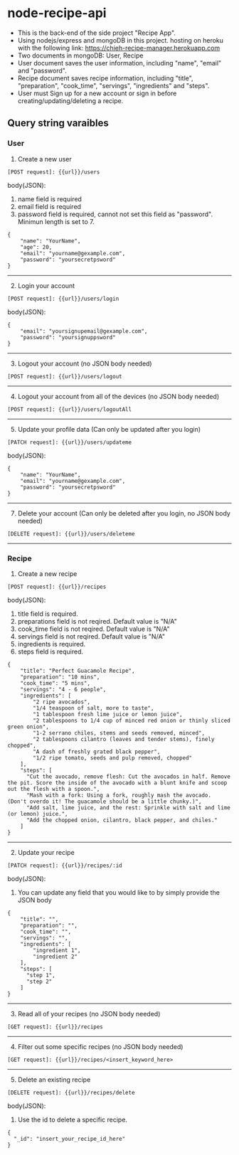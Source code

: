 # node-recipe-api
* This is the back-end of the side project "Recipe App".
* Using nodejs/express and mongoDB in this project. hosting on heroku with the following link: https://chieh-recipe-manager.herokuapp.com
* Two documents in mongoDB: User, Recipe
* User document saves the user information, including "name", "email" and "password".
* Recipe document saves recipe information, including "title", "preparation", "cook_time", "servings", "ingredients" and "steps".
* User must Sign up for a new account or sign in before creating/updating/deleting a recipe.

## Query string varaibles
### User
1. Create a new user
```
[POST request]: {{url}}/users
```
body(JSON):
1. name field is required
3. email field is required
4. password field is required, cannot not set this field as "password". Minimun length is set to 7.
```
{
    "name": "YourName",
    "age": 20,
    "email": "yourname@gexample.com",
    "password": "yoursecretpsword"
}
```
***
2. Login your account
```
[POST request]: {{url}}/users/login
```
body(JSON):
```
{
    "email": "yoursignupemail@gexample.com",
    "password": "yoursignuppsword"
}
```
***
3. Logout your account (no JSON body needed)
```
[POST request]: {{url}}/users/logout
```
***
4. Logout your account from all of the devices (no JSON body needed)
```
[POST request]: {{url}}/users/logoutAll
```
***
5. Update your profile data (Can only be updated after you login)
```
[PATCH request]: {{url}}/users/updateme
```
body(JSON):
```
{
    "name": "YourName",
    "email": "yourname@gexample.com",
    "password": "yoursecretpsword"
}
```
***
7. Delete your account (Can only be deleted after you login, no JSON body needed)
```
[DELETE request]: {{url}}/users/deleteme
```
***
### Recipe
1. Create a new recipe
```
[POST request]: {{url}}/recipes
```
body(JSON):
1. title field is required.
2. preparations field is not reqired. Default value is "N/A"
3. cook_time field is not reqired. Default value is "N/A"
4. servings field is not reqired. Default value is "N/A"
5. ingredients is required.
6. steps field is required.
```
{
    "title": "Perfect Guacamole Recipe",
    "preparation": "10 mins",
    "cook_time": "5 mins",
    "servings": "4 - 6 people",
    "ingredients": [
        "2 ripe avocados",
        "1/4 teaspoon of salt, more to taste",
        "1 tablespoon fresh lime juice or lemon juice",
        "2 tablespoons to 1/4 cup of minced red onion or thinly sliced green onion",
        "1-2 serrano chiles, stems and seeds removed, minced",
        "2 tablespoons cilantro (leaves and tender stems), finely chopped",
        "A dash of freshly grated black pepper",
        "1/2 ripe tomato, seeds and pulp removed, chopped"
    ],
    "steps": [
      "Cut the avocado, remove flesh: Cut the avocados in half. Remove the pit. Score the inside of the avocado with a blunt knife and scoop out the flesh with a spoon.",
      "Mash with a fork: Using a fork, roughly mash the avocado. (Don't overdo it! The guacamole should be a little chunky.)",
      "Add salt, lime juice, and the rest: Sprinkle with salt and lime (or lemon) juice.",
      "Add the chopped onion, cilantro, black pepper, and chiles."
    ]
}
```
***
2. Update your recipe
```
[PATCH request]: {{url}}/recipes/:id
```
body(JSON):
1. You can update any field that you would like to by simply provide the JSON body
```
{
    "title": "",
    "preparation": "",
    "cook_time": "",
    "servings": "",
    "ingredients": [
        "ingredient 1",
        "ingredient 2"
    ],
    "steps": [
      "step 1",
      "step 2"
    ]
}
```
***
3. Read all of your recipes (no JSON body needed)
```
[GET request]: {{url}}/recipes
```
***
4. Filter out some specific recipes (no JSON body needed)
```
[GET request]: {{url}}/recipes/<insert_keyword_here>
```
***
5. Delete an existing recipe
```
[DELETE request]: {{url}}/recipes/delete
```
body(JSON):
1. Use the id to delete a specific recipe.
```
{
  "_id": "insert_your_recipe_id_here"
}
```
